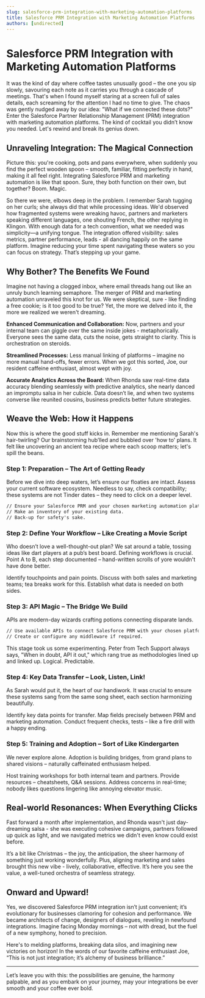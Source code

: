 ```yaml
---
slug: salesforce-prm-integration-with-marketing-automation-platforms
title: Salesforce PRM Integration with Marketing Automation Platforms
authors: [undirected]
---
```



# Salesforce PRM Integration with Marketing Automation Platforms

It was the kind of day where coffee tastes unusually good – the one you sip slowly, savouring each note as it carries you through a cascade of meetings. That's when I found myself staring at a screen full of sales details, each screaming for the attention I had no time to give. The chaos was gently nudged away by our idea: "What if we connected these dots?" Enter the Salesforce Partner Relationship Management (PRM) integration with marketing automation platforms. The kind of cocktail you didn’t know you needed. Let's rewind and break its genius down.

## Unraveling Integration: The Magical Connection

Picture this: you're cooking, pots and pans everywhere, when suddenly you find the perfect wooden spoon – smooth, familiar, fitting perfectly in hand, making it all feel right. Integrating Salesforce PRM and marketing automation is like that spoon. Sure, they both function on their own, but together? Boom. Magic.

So there we were, elbows deep in the problem. I remember Sarah tugging on her curls; she always did that while processing ideas. We'd observed how fragmented systems were wreaking havoc, partners and marketers speaking different languages, one shouting French, the other replying in Klingon. With enough data for a tech convention, what we needed was simplicity—a unifying tongue. The integration offered visibility: sales metrics, partner performance, leads - all dancing happily on the same platform. Imagine reducing your time spent navigating these waters so you can focus on strategy. That’s stepping up your game.

## Why Bother? The Benefits We Found

Imagine not having a clogged inbox, where email threads hang out like an unruly bunch learning semaphore. The merger of PRM and marketing automation unraveled this knot for us. We were skeptical, sure - like finding a free cookie; is it too good to be true? Yet, the more we delved into it, the more we realized we weren't dreaming. 

**Enhanced Communication and Collaboration:** Now, partners and your internal team can giggle over the same inside jokes - metaphorically. Everyone sees the same data, cuts the noise, gets straight to clarity. This is orchestration on steroids.

**Streamlined Processes:** Less manual linking of platforms – imagine no more manual hand-offs, fewer errors. When we got this sorted, Joe, our resident caffeine enthusiast, almost wept with joy.

**Accurate Analytics Across the Board:** When Rhonda saw real-time data accuracy blending seamlessly with predictive analytics, she nearly danced an impromptu salsa in her cubicle. Data doesn’t lie, and when two systems converse like reunited cousins, business predicts better future strategies.

## Weave the Web: How it Happens

Now this is where the good stuff kicks in. Remember me mentioning Sarah's hair-twirling? Our brainstorming hub’lled and bubbled over 'how to' plans. It felt like uncovering an ancient tea recipe where each scoop matters; let's spill the beans.

### Step 1: Preparation – The Art of Getting Ready

Before we dive into deep waters, let’s ensure our floaties are intact. Assess your current software ecosystem. Needless to say, check compatibility; these systems are not Tinder dates – they need to click on a deeper level.

```markdown
// Ensure your Salesforce PRM and your chosen marketing automation platform can communicate directly or through a connector app.
// Make an inventory of your existing data.
// Back-up for safety's sake.
```

### Step 2: Define Your Workflow – Like Creating a Movie Script

Who doesn’t love a well-thought-out plan? We sat around a table, tossing ideas like dart players at a pub’s best board. Defining workflows is crucial. Point A to B, each step documented – hand-written scrolls of yore wouldn't have done better.

Identify touchpoints and pain points.
Discuss with both sales and marketing teams; tea breaks work for this.
Establish what data is needed on both sides.

### Step 3: API Magic – The Bridge We Build

APIs are modern-day wizards crafting potions connecting disparate lands.

```markdown
// Use available APIs to connect Salesforce PRM with your chosen platform (e.g., HubSpot, Marketo).
// Create or configure any middleware if required.
```

This stage took us some experimenting. Peter from Tech Support always says, "When in doubt, API it out," which rang true as methodologies lined up and linked up. Logical. Predictable.

### Step 4: Key Data Transfer – Look, Listen, Link!

As Sarah would put it, the heart of our handiwork. It was crucial to ensure these systems sang from the same song sheet, each section harmonizing beautifully.

Identify key data points for transfer.
Map fields precisely between PRM and marketing automation.
Conduct frequent checks, tests – like a fire drill with a happy ending.

### Step 5: Training and Adoption – Sort of Like Kindergarten

We never explore alone. Adoption is building bridges, from grand plans to shared visions – naturally caffeinated enthusiasm helped.

Host training workshops for both internal team and partners.
Provide resources – cheatsheets, Q&A sessions.
Address concerns in real-time; nobody likes questions lingering like annoying elevator music.

## Real-world Resonances: When Everything Clicks

Fast forward a month after implementation, and Rhonda wasn't just day-dreaming salsa - she was executing cohesive campaigns, partners followed up quick as light, and we navigated metrics we didn't even know could exist before.

It’s a bit like Christmas – the joy, the anticipation, the sheer harmony of something just working wonderfully. Plus, aligning marketing and sales brought this new vibe - lively, collaborative, effective. It’s here you see the value, a well-tuned orchestra of seamless strategy.

## Onward and Upward!

Yes, we discovered Salesforce PRM integration isn’t just convenient; it’s evolutionary for businesses clamoring for cohesion and performance. We became architects of change, designers of dialogues, reveling in newfound integrations. Imagine facing Monday mornings – not with dread, but the fuel of a new symphony, honed to precision. 

Here's to melding platforms, breaking data silos, and imagining new victories on horizon! In the words of our favorite caffeine enthusiast Joe, “This is not just integration; it’s alchemy of business brilliance.”

---

Let’s leave you with this: the possibilities are genuine, the harmony palpable, and as you embark on your journey, may your integrations be ever smooth and your coffee ever bold.